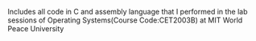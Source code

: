 Includes all code in C and assembly language that I performed in the lab sessions of Operating Systems(Course Code:CET2003B) at MIT World Peace University
